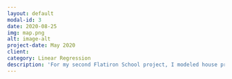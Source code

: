 ```yaml
---
layout: default
modal-id: 3
date: 2020-08-25
img: map.png
alt: image-alt
project-date: May 2020
client:
category: Linear Regression
description: 'For my second Flatiron School project, I modeled house prices in King County, Washington against a number of predictors––square footage, number of bathrooms, year built, etc.––using multiple linear regression. The model was built for the purpose of inference moreso than prediction. Find the full project on <a href="https://github.com/stlanier/Flatiron-School-Module-2-Project">GitHub</a>.'
---
```

